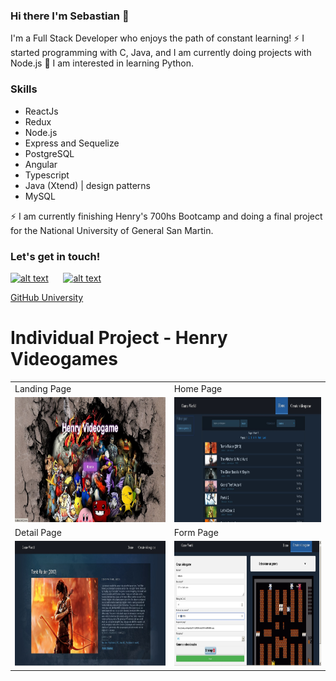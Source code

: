 ### Hi there I'm Sebastian 👋
I'm a Full Stack Developer who enjoys the path of constant learning! 
⚡ I started programming with C, Java, and I am currently doing projects with Node.js
🌱 I am interested in learning Python. 

### Skills
* ReactJs
* Redux
* Node.js
* Express and Sequelize
* PostgreSQL
* Angular
* Typescript
* Java (Xtend) | design patterns 
* MySQL

⚡ I am currently finishing Henry's 700hs Bootcamp and doing a final project for the National University of General San Martin.

### Let's get in touch!
[![alt text][1.1]][1]
&nbsp;&nbsp;&nbsp;&nbsp;
[![alt text][2.1]][2]

[1.1]: https://raw.githubusercontent.com/paulrobertlloyd/socialmediaicons/main/linkedin-48x48.png

[1]: https://www.linkedin.com/in/sebastián-mariano-avila-js/

[2.1]:https://raw.githubusercontent.com/paulrobertlloyd/socialmediaicons/main/github-48x48.png

[2]: https://github.com/avilasebastian

[Linkedin]: www.linkedin.com/in/sebastián-mariano-avila-js/
[GitHub University](https://github.com/avilasebastian)


# Individual Project - Henry Videogames

<table>
  <tr>
    <td>Landing Page</td>
     <td>Home Page</td>
  </tr>
  <tr>
    <td><img height="200" src="https://raw.githubusercontent.com/sebastianomsk/Videogames-ReactJS/master/client/src/images/Pantallas/Pantalla-inicial.jpg" /></td>
    <td><img height="200" src="https://raw.githubusercontent.com/sebastianomsk/Videogames-ReactJS/master/client/src/images/Pantallas/Pantalla-Home.jpg" /></td>
    
  </tr>
  <tr>
    <td>Detail Page</td>
     <td>Form Page</td>
  </tr>
  <tr>
    <td><img height="200" src="https://raw.githubusercontent.com/sebastianomsk/Videogames-ReactJS/master/client/src/images/Pantallas/Pantalla-Detalle.png" /></td>
    <td><img height="200" src="https://raw.githubusercontent.com/sebastianomsk/Videogames-ReactJS/master/client/src/images/Pantallas/Pantalla-Crear.jpg" /></td>
  </tr>
 </table>
<!--
**sebastianomsk/sebastianomsk** is a ✨ _special_ ✨ repository because its `README.md` (this file) appears on your GitHub profile.

Here are some ideas to get you started:

- 🔭 I’m currently working on ...
- 🌱 I’m currently learning ...
- 👯 I’m looking to collaborate on ...
- 🤔 I’m looking for help with ...
- 💬 Ask me about ...
- 📫 How to reach me: ...
- 😄 Pronouns: ...
- ⚡ Fun fact: ...
-->
